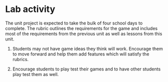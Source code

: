 # Lab activity

The unit project is expected to take the bulk of four school days to complete. The rubric outlines the requirements for the game and includes most of the requirements from the previous unit as well as lessons from this unit.

1. Students may not have game ideas they think will work. Encourage them to move forward and help them add features which will satisfy the rubrics.
  
1. Encourage students to play test their games and to have other students play test them as well.
